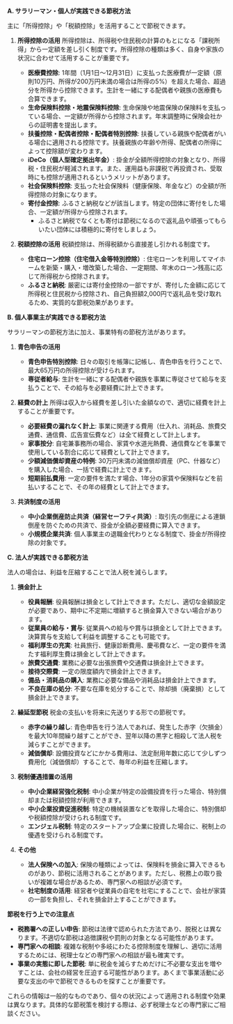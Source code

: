 
**A. サラリーマン・個人が実践できる節税方法**

主に「所得控除」や「税額控除」を活用することで節税できます。

1.  **所得控除の活用**
    所得控除は、所得税や住民税の計算のもとになる「課税所得」から一定額を差し引く制度です。所得控除の種類は多く、自身や家族の状況に合わせて活用することが重要です。

    * **医療費控除**: 1年間（1月1日～12月31日）に支払った医療費が一定額（原則10万円、所得が200万円未満の場合は所得の5%）を超えた場合、超過分を所得から控除できます。生計を一緒にする配偶者や親族の医療費も合算できます。
    * **生命保険料控除・地震保険料控除**: 生命保険や地震保険の保険料を支払っている場合、一定額が所得から控除されます。年末調整時に保険会社からの証明書を提出します。
    * **扶養控除・配偶者控除・配偶者特別控除**: 扶養している親族や配偶者がいる場合に適用される控除です。扶養親族の年齢や所得、配偶者の所得によって控除額が変わります。
    * **iDeCo（個人型確定拠出年金）**: 掛金が全額所得控除の対象となり、所得税・住民税が軽減されます。また、運用益も非課税で再投資され、受取時にも控除が適用されるというメリットがあります。
    * **社会保険料控除**: 支払った社会保険料（健康保険、年金など）の全額が所得控除の対象になります。
    * **寄付金控除**: ふるさと納税などが該当します。特定の団体に寄付をした場合、一定額が所得から控除されます。
        * ふるさと納税でなくとも寄付は節税になるので返礼品や頑張ってもらいたい団体には積極的に寄付をしましょう。 

2.  **税額控除の活用**
    税額控除は、所得税額から直接差し引かれる制度です。

    * **住宅ローン控除（住宅借入金等特別控除）**: 住宅ローンを利用してマイホームを新築・購入・増改築した場合、一定期間、年末のローン残高に応じて所得税から控除されます。
    * **ふるさと納税**: 厳密には寄付金控除の一部ですが、寄付した金額に応じて所得税と住民税から控除され、自己負担額2,000円で返礼品を受け取れるため、実質的な節税効果があります。

**B. 個人事業主が実践できる節税方法**

サラリーマンの節税方法に加え、事業特有の節税方法があります。

1.  **青色申告の活用**
    * **青色申告特別控除**: 日々の取引を帳簿に記帳し、青色申告を行うことで、最大65万円の所得控除が受けられます。
    * **専従者給与**: 生計を一緒にする配偶者や親族を事業に専従させて給与を支払うことで、その給与を必要経費に計上できます。

2.  **経費の計上**
    所得は収入から経費を差し引いた金額なので、適切に経費を計上することが重要です。

    * **必要経費の漏れなく計上**: 事業に関連する費用（仕入れ、消耗品、旅費交通費、通信費、広告宣伝費など）は全て経費として計上します。
    * **家事按分**: 自宅兼事務所の場合、家賃や水道光熱費、通信費などを事業で使用している割合に応じて経費として計上できます。
    * **少額減価償却資産の特例**: 30万円未満の減価償却資産（PC、什器など）を購入した場合、一括で経費に計上できます。
    * **短期前払費用**: 一定の要件を満たす場合、1年分の家賃や保険料などを前払いすることで、その年の経費として計上できます。

3.  **共済制度の活用**
    * **中小企業倒産防止共済（経営セーフティ共済）**: 取引先の倒産による連鎖倒産を防ぐための共済で、掛金が全額必要経費に算入できます。
    * **小規模企業共済**: 個人事業主の退職金代わりとなる制度で、掛金が所得控除の対象です。

**C. 法人が実践できる節税方法**

法人の場合は、利益を圧縮することで法人税を減らします。

1.  **損金計上**
    * **役員報酬**: 役員報酬は損金として計上できます。ただし、適切な金額設定が必要であり、期中に不定期に増額すると損金算入できない場合があります。
    * **従業員の給与・賞与**: 従業員への給与や賞与は損金として計上できます。決算賞与を支給して利益を調整することも可能です。
    * **福利厚生の充実**: 社員旅行、健康診断費用、慶弔費など、一定の要件を満たす福利厚生費は損金として計上できます。
    * **旅費交通費**: 業務に必要な出張旅費や交通費は損金計上できます。
    * **接待交際費**: 一定の限度額内で損金計上できます。
    * **備品・消耗品の購入**: 業務に必要な備品や消耗品は損金計上できます。
    * **不良在庫の処分**: 不要な在庫を処分することで、除却損（廃棄損）として損金計上できます。

2.  **繰延型節税**
    税金の支払いを将来に先送りする形での節税です。

    * **赤字の繰り越し**: 青色申告を行う法人であれば、発生した赤字（欠損金）を最大10年間繰り越すことができ、翌年以降の黒字と相殺して法人税を減らすことができます。
    * **減価償却**: 設備投資などにかかる費用は、法定耐用年数に応じて少しずつ費用化（減価償却）することで、毎年の利益を圧縮します。

3.  **税制優遇措置の活用**
    * **中小企業経営強化税制**: 中小企業が特定の設備投資を行った場合、特別償却または税額控除が利用できます。
    * **中小企業投資促進税制**: 特定の機械装置などを取得した場合に、特別償却や税額控除が受けられる制度です。
    * **エンジェル税制**: 特定のスタートアップ企業に投資した場合に、税制上の優遇を受けられる制度です。

4.  **その他**
    * **法人保険への加入**: 保険の種類によっては、保険料を損金に算入できるものがあり、節税に活用されることがあります。ただし、税務上の取り扱いが複雑な場合があるため、専門家への相談が必須です。
    * **社宅制度の活用**: 経営者や従業員の自宅を社宅にすることで、会社が家賃の一部を負担し、それを損金計上することができます。

**節税を行う上での注意点**

* **税務署への正しい申告**: 節税は法律で認められた方法であり、脱税とは異なります。不適切な節税は追徴課税や罰則の対象となる可能性があります。
* **専門家への相談**: 複雑な税制や多岐にわたる控除制度を理解し、適切に活用するためには、税理士などの専門家への相談が最も確実です。
* **事業の実態に即した節税**: 単に税金を減らすためだけに不必要な支出を増やすことは、会社の経営を圧迫する可能性があります。あくまで事業活動に必要な支出の中で節税できるものを探すことが重要です。

これらの情報は一般的なものであり、個々の状況によって適用される制度や効果は異なります。具体的な節税策を検討する際は、必ず税理士などの専門家にご相談ください。
